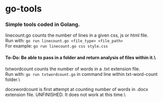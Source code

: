 # go-tools
### Simple tools coded in Golang.

linecount.go counts the number of lines in a given css, js or html file.\
Run with: ```go run linecount.go <file_type> <file_path>```\
For example: ```go run linecount.go css style.css```


#### To-Do: Be able to pass in a folder and return analysis of files within it.\


txtwordcount counts the number of words in a .txt extension file.\
Run with: ```go run txtwordcount.go``` in command line within txt-word-count folder.\


docxwordcount is first attempt at counting number of words in .docx extension file. UNFINISHED. It does not work at this time.\
